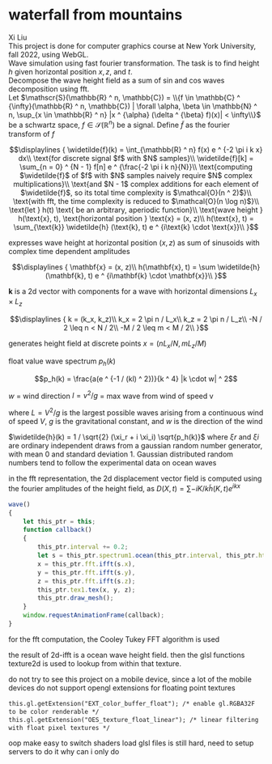 # waterfall from mountains
Xi Liu<br>
This project is done for computer graphics course at New York University, fall 2022, using WebGL.<br>
Wave simulation using fast fourier transformation. The task is to find height $h$ given horizontal position $x, z$, and $t$.<br>
Decompose the wave height field as a sum of sin and cos waves decomposition using fft.<br>
Let $\mathscr{S}(\mathbb{R} ^ n, \mathbb{C}) = \\{f \in \mathbb{C} ^ {\infty}(\mathbb{R} ^ n, \mathbb{C}) | \forall \alpha, \beta \in \mathbb{N} ^ n, \sup_{x \in \mathbb{R} ^ n} |x ^ {\alpha} (\delta ^ {\beta} f)(x)| < \infty\\}$ be a schwartz space, $f \in \mathscr{S}(\mathbb{R} ^ n)$ be a signal. Define $\widetilde f$ as the fourier transform of $f$
```math
\displaylines
{
  \widetilde{f}(k) = \int_{\mathbb{R} ^ n} f(x) e ^ {-2 \pi i k x} dx\\
  \text{for discrete signal $f$ with $N$ samples}\\
  \widetilde{f}[k] = \sum_{n = 0} ^ {N - 1} f[n] e ^ {\frac{-2 \pi i k n}{N}}\\
  \text{computing $\widetilde{f}$ of $f$ with $N$ samples naively require $N$ complex multiplications}\\
  \text{and $N - 1$ complex additions for each element of $\widetilde{f}$, so its total time complexity is $\mathcal{O}(n ^ 2)$}\\
  \text{with fft, the time complexity is reduced to $\mathcal{O}(n \log n)$}\\
  \text{let } h(t) \text{ be an arbitrary, aperiodic function}\\
  \text{wave height } h(\text{x}, t), \text{horizontal position } \text{x} = (x, z)\\
  h(\text{x}, t) = \sum_{\text{k}} \widetilde{h} (\text{k}, t) e ^ {i\text{k} \cdot \text{x}}\\
}
```

expresses wave height at horizontal position $(x, z)$ as sum of sinusoids
with complex time dependent amplitudes

```math
\displaylines
{
  \mathbf{x} = (x, z)\\
  h(\mathbf{x}, t) = \sum \widetilde{h} (\mathbf{k}, t) e ^ {i\mathbf{k} \cdot \mathbf{x}}\\
}
```

$\mathbf{k}$ is a 2d vector with components
for a wave with horizontal dimensions $L_x \times L_z$
```math
\displaylines
{
  k = (k_x, k_z)\\
  k_x = 2 \pi n / L_x\\
  k_z = 2 \pi n / L_z\\
  -N / 2 \leq n < N / 2\\
  -M / 2 \leq m < M / 2\\
}
```

generates height field at discrete points $x = (n L_x / N, m L_z / M)$

float value
wave spectrum $p_h(k)$
```math
p_h(k) = \frac{a(e ^ {-1 / (kl) ^ 2})}{k ^ 4} |k \cdot w| ^ 2
```
$w$ = wind direction
$l = v ^ 2 / g$ = max wave from wind of speed v

where $L = V ^ 2 / g$ is the largest possible waves arising
from a continuous wind of speed $V$,
$g$ is the gravitational constant, and $w$ is
the direction of the wind

$\widetilde{h}(k) = 1 / \sqrt{2} (\xi_r + i \xi_i) \sqrt{p_h(k)}$
where $ξr$ and $ξi$ are ordinary independent draws from a gaussian
random number generator, with mean 0 and standard deviation 1.
Gaussian distributed random numbers tend to follow the experimental data on ocean waves

in the fft representation,
the 2d displacement vector field is computed using the fourier amplitudes
of the height field, as
$D(X, t) = \sum -i K / k \widetilde{h}(K, t) e ^ {ikx}$

```javascript
wave()
{
    let this_ptr = this;
    function callback()
    {
        this_ptr.interval += 0.2;
        let s = this_ptr.spectrum1.ocean(this_ptr.interval, this_ptr.htilde0, this_ptr.htilde1),
        x = this_ptr.fft.ifft(s.x),
        y = this_ptr.fft.ifft(s.y),
        z = this_ptr.fft.ifft(s.z);
        this_ptr.tex1.tex(x, y, z);
        this_ptr.draw_mesh();
    }
    window.requestAnimationFrame(callback);
}
```

for the fft computation, the Cooley Tukey FFT algorithm is used

the result of 2d-ifft is a ocean wave height field.
then the glsl functions texture2d is used to lookup from within that texture.

do not try to see this project on a mobile device, since a lot of the mobile
devices do not support opengl extensions for floating point textures
```
this.gl.getExtension("EXT_color_buffer_float"); /* enable gl.RGBA32F to be color renderable */
this.gl.getExtension("OES_texture_float_linear"); /* linear filtering with float pixel textures */
```

oop make easy to switch shaders
load glsl files is still hard, need to setup servers to do it
why can i only do <script src = 'js'> but cannot just do <script src = 'glsl'>
currently shaders are written in the html files
to be easier to switched when just getelementbyid

to lower the branch divergence on the gpu, several shaders are used now. for future work, the fft and philips spectrum calculations can be done in gpu compute shaders instead of cpu. currently code is in cpu, cpu have the advantage of more flexible in the coding part where classes can be easily called by other classes, webassembly also can be used

![0](a/image/0.png)
![1](a/image/1.png)
![2](a/image/2.png)
